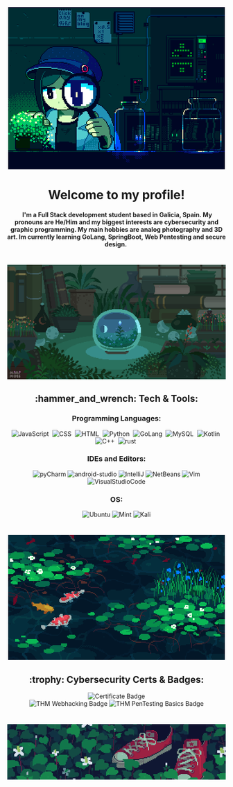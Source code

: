 <div align=center>
  <img src="https://github.com/XoanOuteiro/GIFS_forReadme/blob/main/banners/lookingglass.gif" alt="WelcomeBanner" />
</div>

<div align=center>
  <h1>Welcome to my profile!</h1>
  <h4>&nbsp;I'm a Full Stack development student based in Galicia, Spain. My pronouns are He/Him and my biggest interests are cybersecurity and graphic programming. My main hobbies are analog photography and 3D art. Im currently learning GoLang, SpringBoot, Web Pentesting and secure design.&nbsp;</h4>
</div>

<h1></h1> <!-- yeah, using h1 is sketchy but separators are too thick -->

<div align=center>
  <img src="https://github.com/XoanOuteiro/GIFS_forReadme/blob/main/banners/miniMoss.gif" alt="MidBanner" />
</div>

<h2 align=center> :hammer_and_wrench: Tech & Tools: </h2>

<h3 align=center> Programming Languages: </h3>
<div align="center">
  <img src="https://img.shields.io/badge/JavaScript-F7DF1E?logo=javascript&logoColor=000&style=flat-square" title="JavaScript" alt="JavaScript"/>&nbsp;
  <img src="https://img.shields.io/badge/CSS3-1572B6?logo=css3&logoColor=fff&style=flat-square"  title="CSS3" alt="CSS"/>&nbsp;
  <img src="https://img.shields.io/badge/HTML5-E34F26?logo=html5&logoColor=fff&style=flat-square" title="HTML5" alt="HTML" />&nbsp;
  <img src="https://img.shields.io/badge/Python-3776AB?logo=python&logoColor=fff&style=flat-square" title="Python" alt="Python"/>&nbsp;
  <img src="https://img.shields.io/badge/Go-00ADD8?logo=go&logoColor=fff&style=flat-square" title="GoLang" alt="GoLang"/>&nbsp;
  <img src="https://img.shields.io/badge/MySQL-4479A1?logo=mysql&logoColor=fff&style=flat-square" title="MySQL"  alt="MySQL" />&nbsp;
  <img src="https://img.shields.io/badge/Kotlin-7F52FF?logo=kotlin&logoColor=fff&style=flat-square" title="Kotlin" alt="Kotlin" />&nbsp;
  <img src="https://img.shields.io/badge/C%2B%2B-00599C?logo=cplusplus&logoColor=fff&style=flat-square" title="C++" alt="C++" />&nbsp;
  <img src="https://img.shields.io/badge/Rust-000?logo=rust&logoColor=fff&style=flat-square" title="rust" alt="rust" />&nbsp;
</div>

<h3 align=center> IDEs and Editors: </h3>
<div align="center">
  <img src="https://img.shields.io/badge/PyCharm-000?logo=pycharm&logoColor=fff&style=flat-square" title="PyCharm" alt="pyCharm" />
  <img src="https://img.shields.io/badge/Android%20Studio-3DDC84?logo=androidstudio&logoColor=fff&style=flat-square" title="AndroidStudio" alt="android-studio"/>
  <img src="https://img.shields.io/badge/IntelliJ%20IDEA-000?logo=intellijidea&logoColor=fff&style=flat-square" title="IntelliJ" alt="IntelliJ"/>
  <img src="https://img.shields.io/badge/Apache%20NetBeans%20IDE-1B6AC6?logo=apachenetbeanside&logoColor=fff&style=flat-square" title="NetBeans" alt="NetBeans"/>
  <img src="https://img.shields.io/badge/Vim-019733?logo=vim&logoColor=fff&style=flat-square" title="Vim" alt="Vim"/>
  <img src="https://img.shields.io/badge/Visual%20Studio%20Code-007ACC?logo=visualstudiocode&logoColor=fff&style=flat-square" title="VisualStudioCode" alt="VisualStudioCode"/>
<div>

<h3 align=center> OS: </h3>
<div align="center">
  <img src="https://img.shields.io/badge/Ubuntu-E95420?logo=ubuntu&logoColor=fff&style=flat-square" title="Ubuntu" alt="Ubuntu" />
  <img src="https://img.shields.io/badge/Linux%20Mint-87CF3E?logo=linuxmint&logoColor=fff&style=flat-square" title="Mint" alt="Mint"/>
  <img src="https://img.shields.io/badge/Kali%20Linux-557C94?logo=kalilinux&logoColor=fff&style=flat-square" title="Kali" alt="Kali"/>
</div>

<h1></h1> <!-- yeah, using h1 is sketchy but separators are too thick -->

<div align=center>
  <img src="https://github.com/XoanOuteiro/GIFS_forReadme/blob/main/banners/koi.gif" alt="LowBanner" />
</div>

<h2 align=center> :trophy: Cybersecurity Certs & Badges: </h2>

<div align="center">
  <img src="https://images.credly.com/size/340x340/images/0bf0f2da-a699-4c82-82e2-56dcf1f2e1c7/image.png" title="Coursera Google Cybersecurity Proffessional Certificate" alt="Certificate Badge" height="150" width="150"/>
</div>


<div align="center">
  <img src="https://assets.tryhackme.com/img/badges/introtowebsecurity.svg" title="TryHackMe Intro to Web Hacking Badge" alt="THM Webhacking Badge" height="70" width="70"/>
  <img src="https://assets.tryhackme.com/img/badges/introtooffensivesecurity.svg" title="TryHackMe Intro to Web PenTesting Badge" alt="THM PenTesting Basics Badge" height="70" width="70"/>
</div>

<h1></h1> <!-- yeah, using h1 is sketchy but separators are too thick -->

<div align=center>
  <img src="https://github.com/XoanOuteiro/GIFS_forReadme/blob/main/banners/shoes.gif" alt="EndBanner" />
</div>
